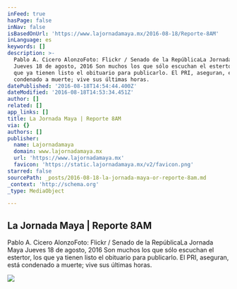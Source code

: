 ```yaml
---
inFeed: true
hasPage: false
inNav: false
isBasedOnUrl: 'https://www.lajornadamaya.mx/2016-08-18/Reporte-8AM'
inLanguage: es
keywords: []
description: >-
  Pablo A. Cicero AlonzoFoto: Flickr / Senado de la RepúblicaLa Jornada Maya
  Jueves 18 de agosto, 2016 Son muchos los que sólo escuchan el estertor, los
  que ya tienen listo el obituario para publicarlo. El PRI, aseguran, está
  condenado a muerte; vive sus últimas horas.
datePublished: '2016-08-18T14:54:44.400Z'
dateModified: '2016-08-18T14:53:34.451Z'
author: []
related: []
app_links: []
title: La Jornada Maya | Reporte 8AM
via: {}
authors: []
publisher:
  name: Lajornadamaya
  domain: www.lajornadamaya.mx
  url: 'https://www.lajornadamaya.mx'
  favicon: 'https://static.lajornadamaya.mx/v2/favicon.png'
starred: false
sourcePath: _posts/2016-08-18-la-jornada-maya-or-reporte-8am.md
_context: 'http://schema.org'
_type: MediaObject

---
```

<article style=""><h1>La Jornada Maya | Reporte 8AM</h1><p>Pablo A. Cicero AlonzoFoto: Flickr / Senado de la RepúblicaLa Jornada Maya Jueves 18 de agosto, 2016 Son muchos los que sólo escuchan el estertor, los que ya tienen listo el obituario para publicarlo. El PRI, aseguran, está condenado a muerte; vive sus últimas horas.</p><img src="https://img.lajornadamaya.mx/32/a1a71abb13zs_640-414-cover" /></article>